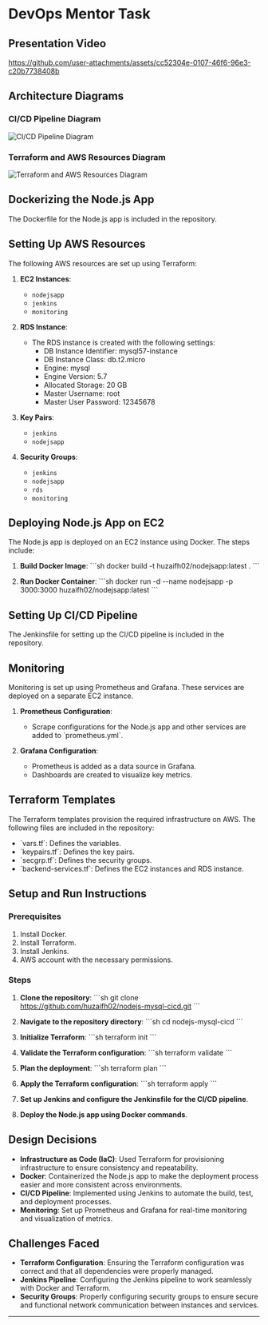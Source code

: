 # DevOps Mentor Task

## Presentation Video

https://github.com/user-attachments/assets/cc52304e-0107-46f6-96e3-c20b7738408b

## Architecture Diagrams

### CI/CD Pipeline Diagram

![CI/CD Pipeline Diagram](path/to/cicd-pipeline-diagram.png)

### Terraform and AWS Resources Diagram

![Terraform and AWS Resources Diagram](path/to/terraform-aws-resources-diagram.png)

## Dockerizing the Node.js App

The Dockerfile for the Node.js app is included in the repository.

## Setting Up AWS Resources

The following AWS resources are set up using Terraform:

1. **EC2 Instances**:
   - `nodejsapp`
   - `jenkins`
   - `monitoring`

2. **RDS Instance**:
   - The RDS instance is created with the following settings:
     - DB Instance Identifier: mysql57-instance
     - DB Instance Class: db.t2.micro
     - Engine: mysql
     - Engine Version: 5.7
     - Allocated Storage: 20 GB
     - Master Username: root
     - Master User Password: 12345678

3. **Key Pairs**:
   - `jenkins`
   - `nodejsapp`

4. **Security Groups**:
   - `jenkins`
   - `nodejsapp`
   - `rds`
   - `monitoring`

## Deploying Node.js App on EC2

The Node.js app is deployed on an EC2 instance using Docker. The steps include:

1. **Build Docker Image**:
   \`\`\`sh
   docker build -t huzaifh02/nodejsapp:latest .
   \`\`\`

2. **Run Docker Container**:
   \`\`\`sh
   docker run -d --name nodejsapp -p 3000:3000 huzaifh02/nodejsapp:latest
   \`\`\`

## Setting Up CI/CD Pipeline

The Jenkinsfile for setting up the CI/CD pipeline is included in the repository.

## Monitoring

Monitoring is set up using Prometheus and Grafana. These services are deployed on a separate EC2 instance.

1. **Prometheus Configuration**:
   - Scrape configurations for the Node.js app and other services are added to \`prometheus.yml\`.

2. **Grafana Configuration**:
   - Prometheus is added as a data source in Grafana.
   - Dashboards are created to visualize key metrics.

## Terraform Templates

The Terraform templates provision the required infrastructure on AWS. The following files are included in the repository:
- \`vars.tf\`: Defines the variables.
- \`keypairs.tf\`: Defines the key pairs.
- \`secgrp.tf\`: Defines the security groups.
- \`backend-services.tf\`: Defines the EC2 instances and RDS instance.

## Setup and Run Instructions

### Prerequisites

1. Install Docker.
2. Install Terraform.
3. Install Jenkins.
4. AWS account with the necessary permissions.

### Steps

1. **Clone the repository**:
   \`\`\`sh
   git clone https://github.com/huzaifh02/nodejs-mysql-cicd.git
   \`\`\`

2. **Navigate to the repository directory**:
   \`\`\`sh
   cd nodejs-mysql-cicd
   \`\`\`

3. **Initialize Terraform**:
   \`\`\`sh
   terraform init
   \`\`\`

4. **Validate the Terraform configuration**:
   \`\`\`sh
   terraform validate
   \`\`\`

5. **Plan the deployment**:
   \`\`\`sh
   terraform plan
   \`\`\`

6. **Apply the Terraform configuration**:
   \`\`\`sh
   terraform apply
   \`\`\`

7. **Set up Jenkins and configure the Jenkinsfile for the CI/CD pipeline**.

8. **Deploy the Node.js app using Docker commands**.

## Design Decisions

- **Infrastructure as Code (IaC)**: Used Terraform for provisioning infrastructure to ensure consistency and repeatability.
- **Docker**: Containerized the Node.js app to make the deployment process easier and more consistent across environments.
- **CI/CD Pipeline**: Implemented using Jenkins to automate the build, test, and deployment processes.
- **Monitoring**: Set up Prometheus and Grafana for real-time monitoring and visualization of metrics.

## Challenges Faced

- **Terraform Configuration**: Ensuring the Terraform configuration was correct and that all dependencies were properly managed.
- **Jenkins Pipeline**: Configuring the Jenkins pipeline to work seamlessly with Docker and Terraform.
- **Security Groups**: Properly configuring security groups to ensure secure and functional network communication between instances and services.

---
